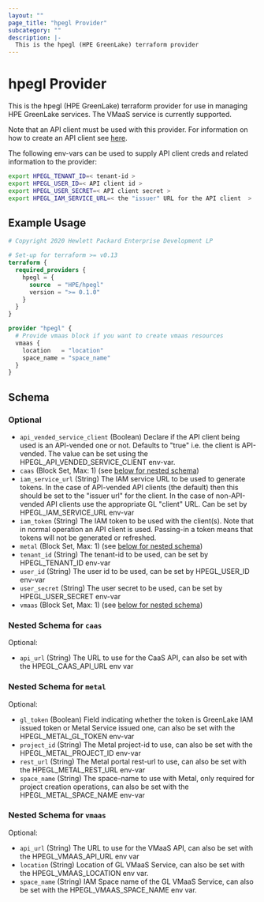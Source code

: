```yaml
---
layout: ""
page_title: "hpegl Provider"
subcategory: ""
description: |-
  This is the hpegl (HPE GreenLake) terraform provider
---
```


# hpegl Provider

This is the hpegl (HPE GreenLake) terraform provider for use in managing HPE GreenLake
services.  The VMaaS service is currently supported.

Note that an API client must be used with this provider.  For information on how to
create an API client see [here](http://www.hpe.com/info/greenlakecentral-create-api-client).

The following env-vars can be used to supply API client creds and related information to
the provider:

```bash
export HPEGL_TENANT_ID=< tenant-id >
export HPEGL_USER_ID=< API client id >
export HPEGL_USER_SECRET=< API client secret >
export HPEGL_IAM_SERVICE_URL=< the "issuer" URL for the API client  >
```


## Example Usage

```terraform
# Copyright 2020 Hewlett Packard Enterprise Development LP

# Set-up for terraform >= v0.13
terraform {
  required_providers {
    hpegl = {
      source  = "HPE/hpegl"
      version = ">= 0.1.0"
    }
  }
}

provider "hpegl" {
  # Provide vmaas block if you want to create vmaas resources
  vmaas {
    location   = "location"
    space_name = "space_name"
  }
}
```

<!-- schema generated by tfplugindocs -->
## Schema

### Optional

- `api_vended_service_client` (Boolean) Declare if the API client being used is an API-vended one or not.  Defaults to "true"
            i.e. the client is API-vended.  The value can be set using the HPEGL_API_VENDED_SERVICE_CLIENT env-var.
- `caas` (Block Set, Max: 1) (see [below for nested schema](#nestedblock--caas))
- `iam_service_url` (String) The IAM service URL to be used to generate tokens.  In the case of API-vended API clients
            (the default) then this should be set to the "issuer url" for the client.  In the case of non-API-vended
            API clients use the appropriate GL "client" URL. Can be set by HPEGL_IAM_SERVICE_URL env-var
- `iam_token` (String) The IAM token to be used with the client(s).  Note that in normal operation
                an API client is used.  Passing-in a token means that tokens will not be generated or refreshed.
- `metal` (Block Set, Max: 1) (see [below for nested schema](#nestedblock--metal))
- `tenant_id` (String) The tenant-id to be used, can be set by HPEGL_TENANT_ID env-var
- `user_id` (String) The user id to be used, can be set by HPEGL_USER_ID env-var
- `user_secret` (String) The user secret to be used, can be set by HPEGL_USER_SECRET env-var
- `vmaas` (Block Set, Max: 1) (see [below for nested schema](#nestedblock--vmaas))

<a id="nestedblock--caas"></a>
### Nested Schema for `caas`

Optional:

- `api_url` (String) The URL to use for the CaaS API, can also be set with the HPEGL_CAAS_API_URL env var


<a id="nestedblock--metal"></a>
### Nested Schema for `metal`

Optional:

- `gl_token` (Boolean) Field indicating whether the token is GreenLake IAM issued token or Metal Service issued one,
				can also be set with the HPEGL_METAL_GL_TOKEN env-var
- `project_id` (String) The Metal project-id to use, can also be set with the HPEGL_METAL_PROJECT_ID env-var
- `rest_url` (String) The Metal portal rest-url to use, can also be set with the HPEGL_METAL_REST_URL env-var
- `space_name` (String) The space-name to use with Metal, only required for project creation operations,
				can also be set with the HPEGL_METAL_SPACE_NAME env-var


<a id="nestedblock--vmaas"></a>
### Nested Schema for `vmaas`

Optional:

- `api_url` (String) The URL to use for the VMaaS API, can also be set with the HPEGL_VMAAS_API_URL env var
- `location` (String) Location of GL VMaaS Service, can also be set with the HPEGL_VMAAS_LOCATION env var.
- `space_name` (String) IAM Space name of the GL VMaaS Service, can also be set with the HPEGL_VMAAS_SPACE_NAME env var.
